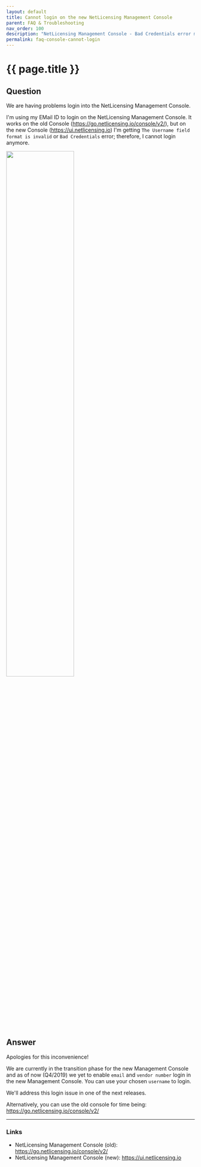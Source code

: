 ```yaml
---
layout: default
title: Cannot login on the new NetLicensing Management Console
parent: FAQ & Troubleshooting
nav_order: 100
description: "NetLicensing Management Console - Bad Credentials error message during the login"
permalink: faq-console-cannot-login
---
```


{{ page.title }}
=============

## Question

We are having problems login into the NetLicensing Management Console.

I'm using my EMail ID to login on the NetLicensing Management Console.
It works on the old Console (https://go.netlicensing.io/console/v2/), but on the new Console (https://ui.netlicensing.io) I'm getting `The Username field format is invalid` or `Bad Credentials` error; therefore, I cannot login anymore.

<a href="assets/images/faq-console-cannot-login.png" class="imagelink" data-lightbox="paypal" data-title="Bad Credentials" data-alt="Bad Credentials">
  <img src="assets/images/faq-console-cannot-login.png" width="60%" />
</a>

## Answer

Apologies for this inconvenience!

We are currently in the transition phase for the new Management Console and as of now (Q4/2019) we yet to enable `email` and `vendor number` login in the new Management Console.
You can use your chosen `username` to login.

We'll address this login issue in one of the next releases.


Alternatively, you can use the old console for time being: <a href="https://go.netlicensing.io/console/v2/" class="external-link">https://go.netlicensing.io/console/v2/</a>

---

### Links
- NetLicensing Management Console (old): <a href="https://go.netlicensing.io/console/v2/" class="external-link">https://go.netlicensing.io/console/v2/</a>
- NetLicensing Management Console (new): <a href="https://ui.netlicensing.io" class="external-link">https://ui.netlicensing.io</a>
